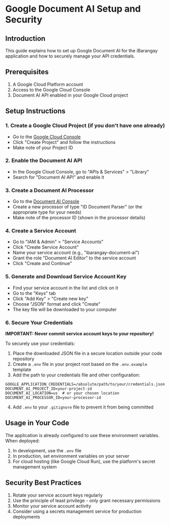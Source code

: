 # Google Document AI Setup and Security

## Introduction
This guide explains how to set up Google Document AI for the iBarangay application and how to securely manage your API credentials.

## Prerequisites
1. A Google Cloud Platform account
2. Access to the Google Cloud Console
3. Document AI API enabled in your Google Cloud project

## Setup Instructions

### 1. Create a Google Cloud Project (if you don't have one already)
- Go to the [Google Cloud Console](https://console.cloud.google.com/)
- Click "Create Project" and follow the instructions
- Make note of your Project ID

### 2. Enable the Document AI API
- In the Google Cloud Console, go to "APIs & Services" > "Library"
- Search for "Document AI API" and enable it

### 3. Create a Document AI Processor
- Go to the [Document AI Console](https://console.cloud.google.com/ai/document-ai)
- Create a new processor of type "ID Document Parser" (or the appropriate type for your needs)
- Make note of the processor ID (shown in the processor details)

### 4. Create a Service Account
- Go to "IAM & Admin" > "Service Accounts"
- Click "Create Service Account"
- Name your service account (e.g., "ibarangay-document-ai")
- Grant the role "Document AI Editor" to the service account
- Click "Create and Continue"

### 5. Generate and Download Service Account Key
- Find your service account in the list and click on it
- Go to the "Keys" tab
- Click "Add Key" > "Create new key"
- Choose "JSON" format and click "Create"
- The key file will be downloaded to your computer

### 6. Secure Your Credentials

**IMPORTANT: Never commit service account keys to your repository!**

To securely use your credentials:

1. Place the downloaded JSON file in a secure location outside your code repository
2. Create a `.env` file in your project root based on the `.env.example` template
3. Add the path to your credentials file and other configuration:

```
GOOGLE_APPLICATION_CREDENTIALS=/absolute/path/to/your/credentials.json
DOCUMENT_AI_PROJECT_ID=your-project-id
DOCUMENT_AI_LOCATION=us  # or your chosen location
DOCUMENT_AI_PROCESSOR_ID=your-processor-id
```

4. Add `.env` to your `.gitignore` file to prevent it from being committed

## Usage in Your Code

The application is already configured to use these environment variables. When deployed:

1. In development, use the `.env` file
2. In production, set environment variables on your server
3. For cloud hosting (like Google Cloud Run), use the platform's secret management system

## Security Best Practices

1. Rotate your service account keys regularly
2. Use the principle of least privilege - only grant necessary permissions
3. Monitor your service account activity
4. Consider using a secrets management service for production deployments